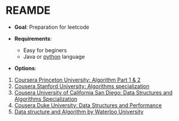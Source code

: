 # REAMDE

- **Goal**: Preparation for leetcode
- **Requirements**:

  - Easy for beginers
  - Java or [python](https://www.coursera.org/learn/programming-in-python/home/week/1) language

- **Options**:

1. [Coursera Princeton University: Algorithm Part 1 & 2](https://www.coursera.org/learn/algorithms-part1)
2. [Cousera Stanford University: Algorithms specialization](https://www.coursera.org/specializations/algorithms)
3. [Cousera University of California San Diego: Data Structures and Algorithms Specialization](https://www.coursera.org/specializations/algorithms)
4. [Cousera Duke University: Data Structures and Performance](https://www.coursera.org/learn/data-structures-optimizing-performance?specialization=object-oriented-programming#syllabus)
5. [Data structure and Algorithm by Waterloo University](https://ece.uwaterloo.ca/~dwharder/aads/Lecture_materials/#introduction-and-reveiew)
